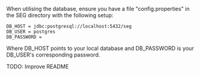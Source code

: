 When utilising the database, ensure you have a file "config.properties" in the SEG directory with the following setup:

    DB_HOST = jdbc:postgresql://localhost:5432/seg
    DB_USER = postgres
    DB_PASSWORD = 

Where DB_HOST points to your local database and DB_PASSWORD is your DB_USER's corresponding password.

TODO: Improve README